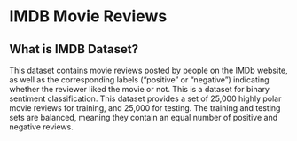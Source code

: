 # IMDB Movie Reviews
## What is IMDB Dataset?
This dataset contains movie reviews posted by people on the IMDb website, as well as the corresponding labels (“positive” or “negative”) indicating whether the reviewer liked the movie or not.
This is a dataset for binary sentiment classification. This dataset provides a set of 25,000 highly polar movie reviews for training, and 25,000 for testing. The training and testing sets are balanced, meaning they contain an equal number of positive and negative reviews.
